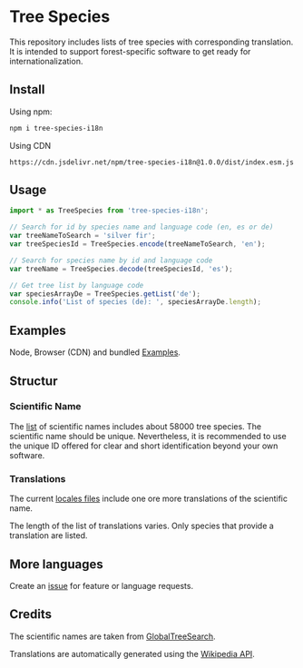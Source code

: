 # Tree Species
This repository includes lists of tree species with corresponding translation. It is intended to support forest-specific software to get ready for internationalization.

## Install

Using npm:
```bash
npm i tree-species-i18n
```


Using CDN
```
https://cdn.jsdelivr.net/npm/tree-species-i18n@1.0.0/dist/index.esm.js
```
## Usage

```js
import * as TreeSpecies from 'tree-species-i18n';

// Search for id by species name and language code (en, es or de)
var treeNameToSearch = 'silver fir';
var treeSpeciesId = TreeSpecies.encode(treeNameToSearch, 'en');

// Search for species name by id and language code 
var treeName = TreeSpecies.decode(treeSpeciesId, 'es');

// Get tree list by language code
var speciesArrayDe = TreeSpecies.getList('de');
console.info('List of species (de): ', speciesArrayDe.length);
```
## Examples

Node, Browser (CDN) and bundled [Examples](./examples).

## Structur

### Scientific Name
The [list](https://github.com/b-lack/tree-species/blob/main/lat.json) of scientific names includes about 58000 tree species. The scientific name should be unique. Nevertheless, it is recommended to use the unique ID offered for clear and short identification beyond your own software.

### Translations
The current [locales files](https://github.com/b-lack/tree-species/main/locales) include one ore more translations of the scientific name.

The length of the list of translations varies. Only species that provide a translation are listed.

## More languages
Create an [issue](https://github.com/b-lack/tree-species/issues) for feature or language requests.

## Credits
The scientific names are taken from [GlobalTreeSearch](https://tools.bgci.org/global_tree_search.php).

Translations are automatically generated using the [Wikipedia API](https://www.mediawiki.org/wiki/API).